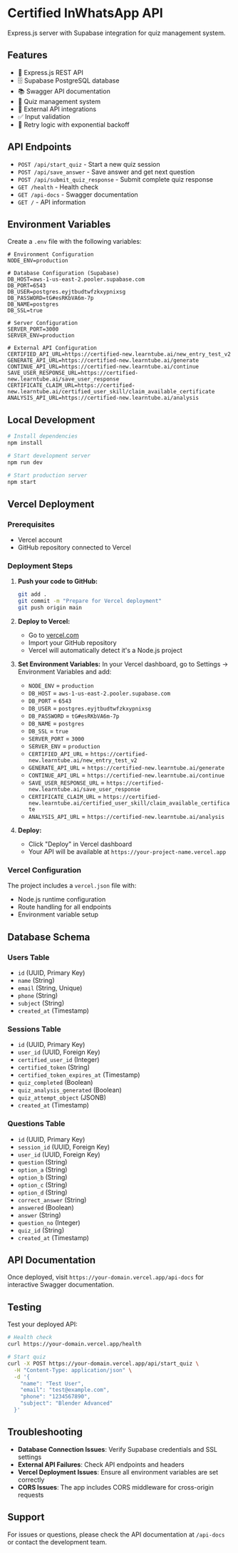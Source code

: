 # Certified InWhatsApp API

Express.js server with Supabase integration for quiz management system.

## Features

- 🚀 Express.js REST API
- 🗄️ Supabase PostgreSQL database
- 📚 Swagger API documentation
- 🎯 Quiz management system
- 🔐 External API integrations
- ✅ Input validation
- 🔄 Retry logic with exponential backoff

## API Endpoints

- `POST /api/start_quiz` - Start a new quiz session
- `POST /api/save_answer` - Save answer and get next question
- `POST /api/submit_quiz_response` - Submit complete quiz response
- `GET /health` - Health check
- `GET /api-docs` - Swagger documentation
- `GET /` - API information

## Environment Variables

Create a `.env` file with the following variables:

```env
# Environment Configuration
NODE_ENV=production

# Database Configuration (Supabase)
DB_HOST=aws-1-us-east-2.pooler.supabase.com
DB_PORT=6543
DB_USER=postgres.eyjtbudtwfzkxypnixsg
DB_PASSWORD=tG#esRKbVA6m-7p
DB_NAME=postgres
DB_SSL=true

# Server Configuration
SERVER_PORT=3000
SERVER_ENV=production

# External API Configuration
CERTIFIED_API_URL=https://certified-new.learntube.ai/new_entry_test_v2
GENERATE_API_URL=https://certified-new.learntube.ai/generate
CONTINUE_API_URL=https://certified-new.learntube.ai/continue
SAVE_USER_RESPONSE_URL=https://certified-new.learntube.ai/save_user_response
CERTIFICATE_CLAIM_URL=https://certified-new.learntube.ai/certified_user_skill/claim_available_certificate
ANALYSIS_API_URL=https://certified-new.learntube.ai/analysis
```

## Local Development

```bash
# Install dependencies
npm install

# Start development server
npm run dev

# Start production server
npm start
```

## Vercel Deployment

### Prerequisites
- Vercel account
- GitHub repository connected to Vercel

### Deployment Steps

1. **Push your code to GitHub:**
   ```bash
   git add .
   git commit -m "Prepare for Vercel deployment"
   git push origin main
   ```

2. **Deploy to Vercel:**
   - Go to [vercel.com](https://vercel.com)
   - Import your GitHub repository
   - Vercel will automatically detect it's a Node.js project

3. **Set Environment Variables:**
   In your Vercel dashboard, go to Settings → Environment Variables and add:
   - `NODE_ENV` = `production`
   - `DB_HOST` = `aws-1-us-east-2.pooler.supabase.com`
   - `DB_PORT` = `6543`
   - `DB_USER` = `postgres.eyjtbudtwfzkxypnixsg`
   - `DB_PASSWORD` = `tG#esRKbVA6m-7p`
   - `DB_NAME` = `postgres`
   - `DB_SSL` = `true`
   - `SERVER_PORT` = `3000`
   - `SERVER_ENV` = `production`
   - `CERTIFIED_API_URL` = `https://certified-new.learntube.ai/new_entry_test_v2`
   - `GENERATE_API_URL` = `https://certified-new.learntube.ai/generate`
   - `CONTINUE_API_URL` = `https://certified-new.learntube.ai/continue`
   - `SAVE_USER_RESPONSE_URL` = `https://certified-new.learntube.ai/save_user_response`
   - `CERTIFICATE_CLAIM_URL` = `https://certified-new.learntube.ai/certified_user_skill/claim_available_certificate`
   - `ANALYSIS_API_URL` = `https://certified-new.learntube.ai/analysis`

4. **Deploy:**
   - Click "Deploy" in Vercel dashboard
   - Your API will be available at `https://your-project-name.vercel.app`

### Vercel Configuration

The project includes a `vercel.json` file with:
- Node.js runtime configuration
- Route handling for all endpoints
- Environment variable setup

## Database Schema

### Users Table
- `id` (UUID, Primary Key)
- `name` (String)
- `email` (String, Unique)
- `phone` (String)
- `subject` (String)
- `created_at` (Timestamp)

### Sessions Table
- `id` (UUID, Primary Key)
- `user_id` (UUID, Foreign Key)
- `certified_user_id` (Integer)
- `certified_token` (String)
- `certified_token_expires_at` (Timestamp)
- `quiz_completed` (Boolean)
- `quiz_analysis_generated` (Boolean)
- `quiz_attempt_object` (JSONB)
- `created_at` (Timestamp)

### Questions Table
- `id` (UUID, Primary Key)
- `session_id` (UUID, Foreign Key)
- `user_id` (UUID, Foreign Key)
- `question` (String)
- `option_a` (String)
- `option_b` (String)
- `option_c` (String)
- `option_d` (String)
- `correct_answer` (String)
- `answered` (Boolean)
- `answer` (String)
- `question_no` (Integer)
- `quiz_id` (String)
- `created_at` (Timestamp)

## API Documentation

Once deployed, visit `https://your-domain.vercel.app/api-docs` for interactive Swagger documentation.

## Testing

Test your deployed API:
```bash
# Health check
curl https://your-domain.vercel.app/health

# Start quiz
curl -X POST https://your-domain.vercel.app/api/start_quiz \
  -H "Content-Type: application/json" \
  -d '{
    "name": "Test User",
    "email": "test@example.com",
    "phone": "1234567890",
    "subject": "Blender Advanced"
  }'
```

## Troubleshooting

- **Database Connection Issues**: Verify Supabase credentials and SSL settings
- **External API Failures**: Check API endpoints and headers
- **Vercel Deployment Issues**: Ensure all environment variables are set correctly
- **CORS Issues**: The app includes CORS middleware for cross-origin requests

## Support

For issues or questions, please check the API documentation at `/api-docs` or contact the development team.